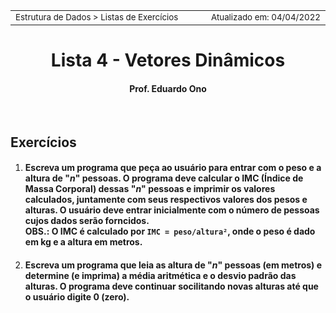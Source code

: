 
<table>
<tr>
<td align="left" width="8000">
<small>Estrutura de Dados > Listas de Exercícios</small>
</td>
<td align="right">
<small>Atualizado&nbsp;em:&nbsp;04/04/2022</small>
</td>
</tr>
</table>

<h1 align="center">
Lista 4 - Vetores Dinâmicos
</h1>

<h4 align="center">
Prof. Eduardo Ono
</h4>

<br>

## Exercícios

1. #### Escreva um programa que peça ao usuário para entrar com o peso e a altura de "_n_" pessoas. O programa deve calcular o IMC (Índice de Massa Corporal) dessas "_n_" pessoas e imprimir os valores calculados, juntamente com seus respectivos valores dos pesos e alturas. O usuário deve entrar inicialmente com o número de pessoas cujos dados serão forncidos.<br>OBS.: O IMC é calculado por `IMC = peso/altura²`, onde o peso é dado em kg e a altura em metros.

2. #### Escreva um programa que leia as altura de "_n_" pessoas (em metros) e determine (e imprima) a média aritmética e o desvio padrão das alturas. O programa deve continuar socilitando novas alturas até que o usuário digite 0 (zero).

<br>
